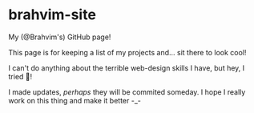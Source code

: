 # brahvim-site
My (@Brahvim's) GitHub page!

This page is for keeping a list of my projects and... sit there to look cool!

I can't do anything about the terrible web-design skills I have, but hey, I tried :rofl:!

I made updates, *perhaps* they will be commited someday.
I hope I really work on this thing and make it better -_-

